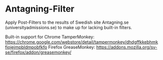 Antagning-Filter
================

Apply Post-Filters to the results of Swedish site Antagning.se (universityadmissions.se) to make up for lacking built-in filters.

Built-in support for
Chrome TamperMonkey: https://chrome.google.com/webstore/detail/tampermonkey/dhdgffkkebhmkfjojejmpbldmpobfkfo
Firefox GreaseMonkey: https://addons.mozilla.org/sv-se/firefox/addon/greasemonkey/
